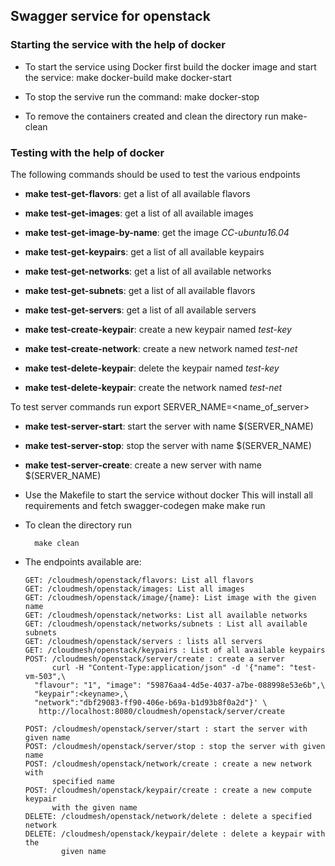 ## Swagger service for openstack

### Starting the service with the help of docker

* To start the service using Docker first build the docker image
  and start the service:
     	   make docker-build
	   make docker-start

* To stop the servive run the command:
     	  make docker-stop

* To remove the containers created and clean the directory run
     	    make-clean

### Testing with the help of docker
The following commands should be used to test the various endpoints

* **make test-get-flavors**: get a list of all available flavors
* **make test-get-images**: get a list of all available images
* **make test-get-image-by-name**: get the image *CC-ubuntu16.04*
* **make test-get-keypairs**: get a list of all available keypairs
* **make test-get-networks**: get a list of all available networks
* **make test-get-subnets**: get a list of all available flavors
* **make test-get-servers**: get a list of all available servers

* **make test-create-keypair**: create a new keypair named *test-key*
* **make test-create-network**: create a new network named *test-net*

* **make test-delete-keypair**: delete the keypair named *test-key*
* **make test-delete-keypair**: create the network named *test-net*

To test server commands run
   export SERVER_NAME=<name_of_server>
   

* **make test-server-start**: start the server with name $(SERVER_NAME)
* **make test-server-stop**: stop the server with name $(SERVER_NAME)
* **make test-server-create**: create a new server with name $(SERVER_NAME)

* Use the Makefile to start the service without docker
  This will install all requirements and fetch swagger-codegen
        make
	make run

* To clean the directory run 

     	make clean

* The endpoints available are:

      GET: /cloudmesh/openstack/flavors: List all flavors
      GET: /cloudmesh/openstack/images: List all images
      GET: /cloudmesh/openstack/image/{name}: List image with the given name
      GET: /cloudmesh/openstack/networks: List all available networks
      GET: /cloudmesh/openstack/networks/subnets : List all available subnets
      GET: /cloudmesh/openstack/servers : lists all servers
      GET: /cloudmesh/openstack/keypairs : List of all available keypairs
      POST: /cloudmesh/openstack/server/create : create a server
      	    curl -H "Content-Type:application/json" -d '{"name": "test-vm-503",\
	    "flavour": "1", "image": "59876aa4-4d5e-4037-a7be-088998e53e6b",\
	    "keypair":<keyname>,\
	    "network":"dbf29083-ff90-406e-b69a-b1d93b8f0a2d"}' \
	     http://localhost:8080/cloudmesh/openstack/server/create

      POST: /cloudmesh/openstack/server/start : start the server with given name
      POST: /cloudmesh/openstack/server/stop : stop the server with given name
      POST: /cloudmesh/openstack/network/create : create a new network with
      	    specified name
      POST: /cloudmesh/openstack/keypair/create : create a new compute keypair
      	    with the given name
      DELETE: /cloudmesh/openstack/network/delete : delete a specified network
      DELETE: /cloudmesh/openstack/keypair/delete : delete a keypair with the
      	      given name